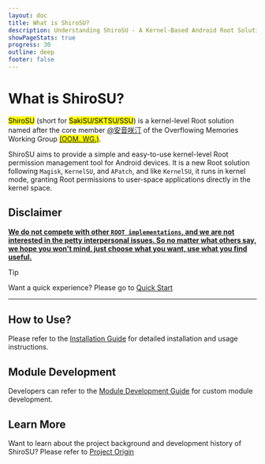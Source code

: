 ```yaml
---
layout: doc
title: What is ShiroSU?
description: Understanding ShiroSU - A Kernel-Based Android Root Solution
showPageStats: true
progress: 30
outline: deep
footer: false
---
```

# What is ShiroSU?

<mark>ShiroSU</mark> (short for <mark>SakiSU/SKTSU/SSU</mark>) is a kernel-level Root solution named after the core member [@安音咲汀](https://github.com/TianwanTW) of the Overflowing Memories Working Group <mark>[(OOM. WG.)](https://oom-wg.dev)</mark>.

ShiroSU aims to provide a simple and easy-to-use kernel-level Root permission management tool for Android devices. It is a new Root solution following `Magisk`, `KernelSU`, and `APatch`, and like `KernelSU`, it runs in kernel mode, granting Root permissions to user-space applications directly in the kernel space.

## Disclaimer

<u>**We do not compete with other `ROOT implementations`, and we are not interested in the petty interpersonal issues.
So no matter what others say, we hope you won't mind, just choose what you want, use what you find useful.**</u>

> [!TIP]
> Want a quick experience? Please go to [Quick Start](install)

---

## How to Use?

Please refer to the [Installation Guide](install) for detailed installation and usage instructions.

## Module Development

Developers can refer to the [Module Development Guide](../dev/module) for custom module development.

## Learn More

Want to learn about the project background and development history of ShiroSU? Please refer to [Project Origin](../ssu/origin)